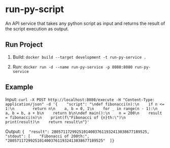 # run-py-script

An API service that takes any python script as input and returns the result of the script execution as output.

## Run Project

1. Build: `docker build --target development -t run-py-service .`

2. Run: `docker run -d --name run-py-service -p 8080:8080 run-py-service`

## Example

Input: `curl -X POST http://localhost:8080/execute -H "Content-Type: application/json" -d '{    "script": "\ndef fibonacci(n):\n    if n <= 1:\n        return n\n    a, b = 0, 1\n    for _ in range(n - 1):\n        a, b = b, a + b\n    return b\n\ndef main():\n    n = 200\n    result = fibonacci(n)\n    print(f\"Fibonacci of {n}th:\")\n    print(result)\n    return result\n"}'`

Output: `{  "result": 280571172992510140037611932413038677189525,  "stdout": [    "Fibonacci of 200th:",    "280571172992510140037611932413038677189525"  ]}`
